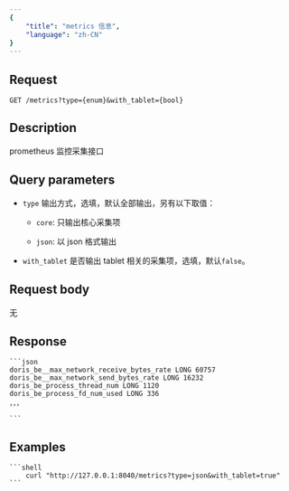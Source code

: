 ```yaml
---
{
    "title": "metrics 信息",
    "language": "zh-CN"
}
---
```


## Request

`GET /metrics?type={enum}&with_tablet={bool}`

## Description

prometheus 监控采集接口

## Query parameters

* `type`
    输出方式，选填，默认全部输出，另有以下取值：
    
    - `core`: 只输出核心采集项
    
    - `json`: 以 json 格式输出

* `with_tablet`
    是否输出 tablet 相关的采集项，选填，默认`false`。

## Request body

无

## Response

    ```json
    doris_be__max_network_receive_bytes_rate LONG 60757
    doris_be__max_network_send_bytes_rate LONG 16232
    doris_be_process_thread_num LONG 1120
    doris_be_process_fd_num_used LONG 336
    ，，，

    ```
## Examples


    ```shell
        curl "http://127.0.0.1:8040/metrics?type=json&with_tablet=true"
    ```


